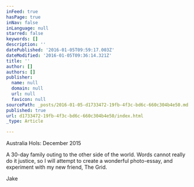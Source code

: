 ```yaml
---
inFeed: true
hasPage: true
inNav: false
inLanguage: null
starred: false
keywords: []
description: ''
datePublished: '2016-01-05T09:59:17.003Z'
dateModified: '2016-01-05T09:36:14.321Z'
title: ''
author: []
authors: []
publisher:
  name: null
  domain: null
  url: null
  favicon: null
sourcePath: _posts/2016-01-05-d1733472-19fb-4f3c-bd6c-660c304b4e50.md
published: true
url: d1733472-19fb-4f3c-bd6c-660c304b4e50/index.html
_type: Article

---
```

Australia Hols: December 2015

A 30-day family outing to the other side of the world. Words cannot really do it justice, so I will attempt to create a wonderful photo-essay, and experiment with my new friend, The Grid.

Jake